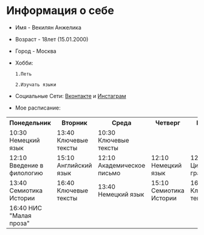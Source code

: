 # Информация о себе
* Имя - Векилян Анжелика
 - Возраст - 18лет (15.01.2000)
 * Город - Москва
 + Хобби: 
 
       1.Петь

       2.Изучать языки
+ Социальные Сети: [Вконтакте](https://vk.com/yaplachy) и [Инстаграм](https://www.instagram.com/likavekilyan/)
- Мое расписание:
<table>
    <tr>
       <tr>
       <th>Понедельник</th>
        <th>Вторник</th>
     <th>Среда</th>
     <th>Четверг</th>
     <th>Пятница</th>
    </tr>
    <tr>
     </td>      
 <td>10:30 Немецкий язык</td>
  <td>13:40 Ключевые тексты</td>
        <td>10:30 Ключевые тексты</tr>
         <td>12:10 Введение в филологию</td>
         <td>15:10 Английский язык</td>
         <td>12:10 Академическое письмо</td>
           <td>12:10 Немецкий язык</td>
         <td>12:10 Цифровая грамотность</tr>
        <td>13:40 Семиотика Истории</td>
         <td>16:40 Ключевые тексты</td>
          <td>13:40 Немецкий язык</td>
         <td>15:10 Семиотика Истории</td>
        <td>16:40 Ключевые тексты</td>
        </tr>
        </tr>
        <td>16:40 НИС "Малая проза"</td>
    </tr>
    <tr>
